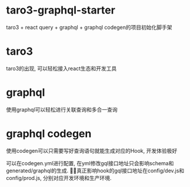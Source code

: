 # taro3-graphql-starter
taro3 + react query + graphql + graphql codegen的项目初始化脚手架

# taro3
taro3的出现, 可以轻松接入react生态和开发工具

# graphql
使用graphql可以轻松进行关联查询和多合一查询 

# graphql codegen
使用codegen可以只需要写好查询语句就能生成对应的Hook, 开发体验极好

可以在codegen.yml进行配置, 在yml修改gql接口地址只会影响schema和generated/graphql的生成. 真正影响hook的gql接口地址在config/dev.js和config/prod.js, 分别对应开发环境和生产环境.